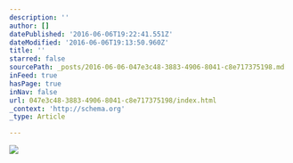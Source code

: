 ```yaml
---
description: ''
author: []
datePublished: '2016-06-06T19:22:41.551Z'
dateModified: '2016-06-06T19:13:50.960Z'
title: ''
starred: false
sourcePath: _posts/2016-06-06-047e3c48-3883-4906-8041-c8e717375198.md
inFeed: true
hasPage: true
inNav: false
url: 047e3c48-3883-4906-8041-c8e717375198/index.html
_context: 'http://schema.org'
_type: Article

---
```

![](https://the-grid-user-content.s3-us-west-2.amazonaws.com/c6a8a8fd-958e-41f2-bd4c-decee0edec95.jpg)